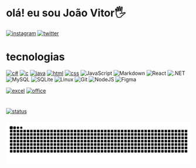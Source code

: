 # olá! eu sou João Vitor🖐️


[![instagram](https://img.shields.io/badge/Instagram-E4405F?style=for-the-badge&logo=instagram&logoColor=white
)](https://www.instagram.com/jbittencourt1/)
[![twitter](https://img.shields.io/badge/Twitter-1DA1F2?style=for-the-badge&logo=twitter&logoColor=white
)](https://x.com/jaobittencourt7)

# tecnologias

[![c#](https://img.shields.io/badge/C%23-239120?style=for-the-badge&logo=c-sharp&logoColor=white
)]()
[![c](https://img.shields.io/badge/C-00599C?style=for-the-badge&logo=c&logoColor=white)]()
[![java](https://img.shields.io/badge/Java-ED8B00?style=for-the-badge&logo=openjdk&logoColor=white
)]()
[![html](https://img.shields.io/badge/HTML5-E34F26?style=for-the-badge&logo=html5&logoColor=white)]()
[![css](https://img.shields.io/badge/CSS3-1572B6?style=for-the-badge&logo=css3&logoColor=white)]()
![JavaScript](https://img.shields.io/badge/JavaScript-F7DF1E?style=for-the-badge&logo=javascript&logoColor=black)
![Markdown](https://img.shields.io/badge/Markdown-000?style=for-the-badge&logo=markdown)
![React](https://img.shields.io/badge/React-20232A?style=for-the-badge&logo=react&logoColor=61DAFB)
![.NET](https://img.shields.io/badge/.NET-5C2D91?style=for-the-badge&logo=.net&logoColor=white)
![MySQL](https://img.shields.io/badge/MySQL-00000F?style=for-the-badge&logo=mysql&logoColor=white)
![SQLite](https://img.shields.io/badge/SQLite-000?style=for-the-badge&logo=sqlite&logoColor=07405E)
![Linux](https://img.shields.io/badge/Linux-000?style=for-the-badge&logo=linux&logoColor=FCC624)
![Git](https://img.shields.io/badge/GIT-E44C30?style=for-the-badge&logo=git&logoColor=white)
![NodeJS](https://img.shields.io/badge/node.js-6DA55F?style=for-the-badge&logo=node.js&logoColor=white)
![Figma](https://img.shields.io/badge/Figma-696969?style=for-the-badge&logo=figma&logoColor=figma)



[![excel](https://img.shields.io/badge/Microsoft_Excel-217346?style=for-the-badge&logo=microsoft-excel&logoColor=white
)]()
[![office](https://img.shields.io/badge/Microsoft_Office-D83B01?style=for-the-badge&logo=microsoft-office&logoColor=white)]()

#

[![status](https://github-readme-stats.vercel.app/api/top-langs/?username=JoaoBittencourt1&layout=donut)](https://github.com/JoaoBittencourt1)

###

<img src="https://raw.githubusercontent.com/JoaoBittencourt1/JoaoBittencourt1/output/snake.svg" alt="Snake animation" />

###


